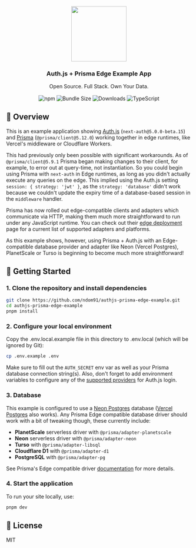 <p align="center">
   <br/>
   <a href="https://authjs.dev" target="_blank"><img width="150px" src="https://authjs.dev/img/logo/logo-sm.png" /></a>
   <h3 align="center">Auth.js + Prisma Edge Example App</h3>
   <p align="center">
   Open Source. Full Stack. Own Your Data.
   </p>
   <p align="center" style="align: center;">
     <img align="center" alt="npm" src="https://img.shields.io/npm/v/next-auth/next?label=next-auth&style=for-the-badge&color=black&labelColor=black">
     <img align="center" src="https://img.shields.io/bundlephobia/minzip/next-auth/next?label=next-auth&style=for-the-badge&color=black&labelColor=black" alt="Bundle Size"/>
     <img align="center" src="https://img.shields.io/npm/dm/next-auth?label=next-auth%20downloads&style=for-the-badge&color=black&labelColor=black" alt="Downloads" />
     <img align="center" src="https://img.shields.io/badge/npm-TypeScript-blue?style=for-the-badge&color=black&labelColor=black" alt="TypeScript" />
   </p>
</p>

## 🧭 Overview

This is an example application showing [Auth.js](https://authjs.dev) (`next-auth@5.0.0-beta.15`) and [Prisma](https://prisma.io) (`@prisma/client@5.12.0`) working together in edge runtimes, like Vercel's middleware or Cloudflare Workers.

This had previously only been possible with significant workarounds. As of `@prisma/client@5.9.1` Prisma began making changes to their client, for example, to error out at query-time, not instantiation. So you could begin using Prisma with `next-auth` in Edge runtimes, as long as you didn't actually execute any queries on the edge. This implied using the Auth.js setting `session: { strategy: 'jwt' }`, as the `strategy: 'database'` didn't work because we couldn't update the expiry time of a database-based session in the `middleware` handler.

Prisma has now rolled out edge-compatible clients and adapters which communicate via HTTP, making them much more straightforward to run under any JavaScript runtime. You can check out their [edge deployment](https://www.prisma.io/docs/orm/prisma-client/deployment/edge/overview#which-database-drivers-are-edge-compatible) page for a current list of supported adapters and platforms.

As this example shows, however, using Prisma + Auth.js with an Edge-compatible database provider and adapter like Neon (Vercel Postgres), PlanetScale or Turso is beginning to become much more straightforward!

## 🚀 Getting Started

### 1. Clone the repository and install dependencies

```bash
git clone https://github.com/ndom91/authjs-prisma-edge-example.git
cd authjs-prisma-edge-example
pnpm install
```

### 2. Configure your local environment

Copy the .env.local.example file in this directory to .env.local (which will be ignored by Git):

```bash
cp .env.example .env
```

Make sure to fill out the `AUTH_SECRET` env var as well as your Prisma database connection string(s). Also, don't forget to add environment variables to configure any of the [supported providers](https://authjs.dev/reference/core/providers) for Auth.js login.

### 3. Database

This example is configured to use a [Neon Postgres](https://neon.tech) database ([Vercel Postgres](https://vercel.com/storage/postgres) also works). Any Prisma Edge compatible database driver should work with a bit of tweaking though, these currently include:

- **PlanetScale** serverless driver with `@prisma/adapter-planetscale`
- **Neon** serverless driver with `@prisma/adapter-neon`
- **Turso** with `@prisma/adapter-libsql`
- **Cloudflare D1** with `@prisma/adapter-d1`
- **PostgreSQL** with `@prisma/adapter-pg`

See Prisma's Edge compatible driver [documentation](https://www.prisma.io/docs/orm/prisma-client/deployment/edge/overview) for more details.

### 4. Start the application

To run your site locally, use:

```bash
pnpm dev
```

## 📝 License

MIT
